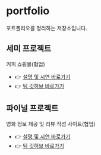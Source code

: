 # portfolio
포트폴리오를 정리하는 저장소입니다.
## 세미 프로젝트
커피 쇼핑몰(협업)
- 👉 [설명 및 시연 바로가기](kh-semiproject/README.md)
- 👉 [팀 깃허브 바로가기](https://github.com/geniushyeon/kh-semiproject)
## 파이널 프로젝트
영화 정보 제공 및 리뷰 작성 사이트(협업)
- 👉 [설명 및 시연 바로가기](kh-final-project/README.md)
- 👉 [팀 깃허브 바로가기](https://github.com/geniushyeon/KH-FINAL-PROJECT-1)